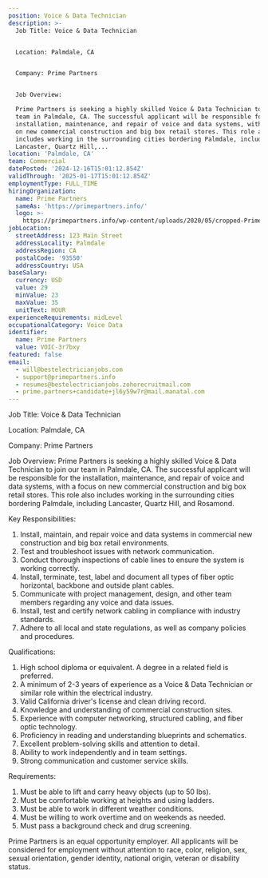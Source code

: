 ```yaml
---
position: Voice & Data Technician
description: >-
  Job Title: Voice & Data Technician


  Location: Palmdale, CA


  Company: Prime Partners


  Job Overview:

  Prime Partners is seeking a highly skilled Voice & Data Technician to join our
  team in Palmdale, CA. The successful applicant will be responsible for the
  installation, maintenance, and repair of voice and data systems, with a focus
  on new commercial construction and big box retail stores. This role also
  includes working in the surrounding cities bordering Palmdale, including
  Lancaster, Quartz Hill,...
location: 'Palmdale, CA'
team: Commercial
datePosted: '2024-12-16T15:01:12.854Z'
validThrough: '2025-01-17T15:01:12.854Z'
employmentType: FULL_TIME
hiringOrganization:
  name: Prime Partners
  sameAs: 'https://primepartners.info/'
  logo: >-
    https://primepartners.info/wp-content/uploads/2020/05/cropped-Prime-Partners-Logo-NO-BG-1-1.png
jobLocation:
  streetAddress: 123 Main Street
  addressLocality: Palmdale
  addressRegion: CA
  postalCode: '93550'
  addressCountry: USA
baseSalary:
  currency: USD
  value: 29
  minValue: 23
  maxValue: 35
  unitText: HOUR
experienceRequirements: midLevel
occupationalCategory: Voice Data
identifier:
  name: Prime Partners
  value: VOIC-3r7bxy
featured: false
email:
  - will@bestelectricianjobs.com
  - support@primepartners.info
  - resumes@bestelectricianjobs.zohorecruitmail.com
  - prime.partners+candidate+jl6y59w7r@mail.manatal.com
---
```




Job Title: Voice & Data Technician

Location: Palmdale, CA

Company: Prime Partners

Job Overview:
Prime Partners is seeking a highly skilled Voice & Data Technician to join our team in Palmdale, CA. The successful applicant will be responsible for the installation, maintenance, and repair of voice and data systems, with a focus on new commercial construction and big box retail stores. This role also includes working in the surrounding cities bordering Palmdale, including Lancaster, Quartz Hill, and Rosamond.

Key Responsibilities:

1. Install, maintain, and repair voice and data systems in commercial new construction and big box retail environments.
2. Test and troubleshoot issues with network communication.
3. Conduct thorough inspections of cable lines to ensure the system is working correctly.
4. Install, terminate, test, label and document all types of fiber optic horizontal, backbone and outside plant cables.
5. Communicate with project management, design, and other team members regarding any voice and data issues.
6. Install, test and certify network cabling in compliance with industry standards.
7. Adhere to all local and state regulations, as well as company policies and procedures.

Qualifications:

1. High school diploma or equivalent. A degree in a related field is preferred.
2. A minimum of 2-3 years of experience as a Voice & Data Technician or similar role within the electrical industry.
3. Valid California driver's license and clean driving record.
4. Knowledge and understanding of commercial construction sites.
5. Experience with computer networking, structured cabling, and fiber optic technology.
6. Proficiency in reading and understanding blueprints and schematics.
7. Excellent problem-solving skills and attention to detail.
8. Ability to work independently and in team settings.
9. Strong communication and customer service skills.

Requirements:

1. Must be able to lift and carry heavy objects (up to 50 lbs).
2. Must be comfortable working at heights and using ladders.
3. Must be able to work in different weather conditions.
4. Must be willing to work overtime and on weekends as needed.
5. Must pass a background check and drug screening.

Prime Partners is an equal opportunity employer. All applicants will be considered for employment without attention to race, color, religion, sex, sexual orientation, gender identity, national origin, veteran or disability status.
